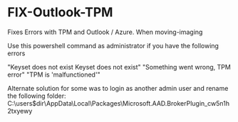 # FIX-Outlook-TPM
Fixes Errors with TPM and Outlook / Azure. When moving-imaging

Use this powershell command as administrator if you have the following errors

"Keyset does not exist Keyset does not exist"
"Something went wrong, TPM error"
"TPM is 'malfunctioned'"

Alternate solution for some was to login as another admin user and rename the following folder:
C:\users\$dir\AppData\Local\Packages\Microsoft.AAD.BrokerPlugin_cw5n1h2txyewy
